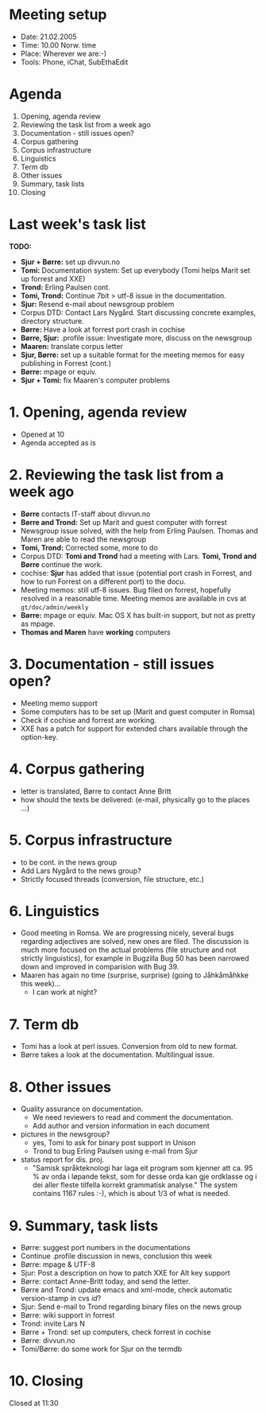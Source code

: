 #  Meeting setup

* Date: 21.02.2005
* Time: 10.00 Norw. time
* Place: Wherever we are:-)
* Tools: Phone, iChat, SubEthaEdit

#  Agenda

1.  Opening, agenda review
1.  Reviewing the task list from a week ago
1.  Documentation - still issues open?
1.  Corpus gathering
1.  Corpus infrastructure
1.  Linguistics
1.  Term db
1.  Other issues
1.  Summary, task lists
1.  Closing

#  Last week's task list

**TODO:**

* **Sjur + Børre:** set up divvun.no
* **Tomi:** Documentation system: Set up everybody (Tomi helps Marit set up
  forrest and XXE)
* **Trond:** Erling Paulsen cont.
* **Tomi, Trond:** Continue 7bit > utf-8 issue in the documentation.
* **Sjur:** Resend e-mail about newsgroup problem
* Corpus DTD: Contact Lars Nygård. Start discussing concrete examples, directory
  structure.
* **Børre:** Have a look at forrest port crash in cochise
* **Børre, Sjur:** .profile issue: Investigate more, discuss on the newsgroup
* **Maaren:** translate corpus letter
* **Sjur, Børre:** set up a suitable format for the meeting memos for easy
  publishing in Forrest (cont.)
* **Børre:** mpage or equiv.
* **Sjur + Tomi:** fix Maaren's computer problems

# 1. Opening, agenda review

* Opened at 10
* Agenda accepted as is

# 2. Reviewing the task list from a week ago

* **Børre** contacts IT-staff about divvun.no
* **Børre and Trond:** Set up Marit and guest computer with forrest
* Newsgroup issue solved, with the help from Erling Paulsen. Thomas and Maren
  are able to read the newsgroup
* **Tomi, Trond:** Corrected some, more to do
* Corpus DTD: **Tomi and Trond** had a meeting with Lars. **Tomi, Trond and Børre**
  continue the work.
* cochise: **Sjur** has added that issue (potential port crash in Forrest, and how
  to run Forrest on a different port) to the docu.
* Meeting memos: still utf-8 issues. Bug filed on forrest, hopefully resolved
  in a reasonable time. Meeting memos are available in cvs at ```gt/doc/admin/weekly```
* **Børre:** mpage or equiv. Mac OS X has built-in support, but not as pretty as mpage.
* **Thomas and Maren** have **working** computers

# 3. Documentation - still issues open?
* Meeting memo support
* Some computers has to be set up (Marit and guest computer in Romsa)
* Check if cochise and forrest are working.
* XXE has a patch for support for extended chars available through the option-key.

    
# 4. Corpus gathering
* letter is translated, Børre to contact Anne Britt
* how should the texts be delivered: (e-mail, physically go to the places ...)

# 5. Corpus infrastructure
* to be cont. in the news group
* Add Lars Nygård to the news group?
* Strictly focused threads (conversion, file structure, etc.)

# 6. Linguistics
* Good meeting in Romsa. We are progressing nicely, several bugs regarding 
  adjectives are solved, new ones are filed. The discussion is much more
  focused on the actual problems (file structure and not strictly linguistics),
  for example in Bugzilla Bug 50 has been narrowed down and improved in comparision 
  with Bug 39.
* Maaren has again no time (surprise, surprise) (going to Jåhkåmåhkke this week)...
  - I can work at night?

# 7. Term db
* Tomi has a look at perl issues. Conversion from old to new format.
* Børre takes a look at the documentation. Multilingual issue.

# 8. Other issues
*  Quality assurance on documentation. 
    -   We need reviewers to read and comment 
     the documentation.
    -   Add author and version information in each document
*  pictures in the newsgroup?
    -   yes, Tomi to ask for binary post support in Unison
    -   Trond to bug Erling Paulsen using e-mail from Sjur
*  status report for dis. proj.
    -   "Samisk språkteknologi har laga eit program som kjenner att ca. 95 %
     av orda i løpande tekst, som for desse orda kan gje ordklasse og i dei
     aller fleste tilfella korrekt grammatisk analyse." The system contains 
     1167 rules :-), which is about 1/3 of what is needed.

        

# 9. Summary, task lists
* Børre: suggest port numbers in the documentations
* Continue .profile discussion in news, conclusion this week
* Børre: mpage & UTF-8
* Sjur: Post a description on how to patch XXE for Alt key support
* Børre: contact Anne-Britt today, and send the letter.
* Børre and Trond: update emacs and xml-mode, check automatic version-stamp 
  in cvs $id$?
* Sjur: Send e-mail to Trond regarding binary files on the news group
* Børre: wiki support in forrest
* Trond: invite Lars N 
* Børre + Trond: set up computers, check forrest in cochise
* Børre: divvun.no
* Tomi/Børre: do some work for Sjur on the termdb

# 10. Closing
Closed at 11:30
